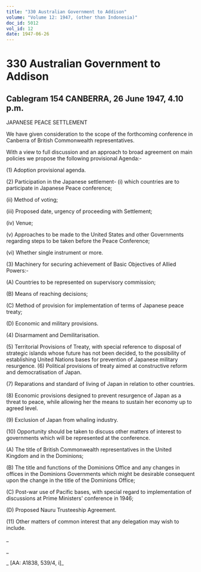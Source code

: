 ```yaml
---
title: "330 Australian Government to Addison"
volume: "Volume 12: 1947, (other than Indonesia)"
doc_id: 5012
vol_id: 12
date: 1947-06-26
---
```


# 330 Australian Government to Addison

## Cablegram 154 CANBERRA, 26 June 1947, 4.10 p.m.

JAPANESE PEACE SETTLEMENT

We have given consideration to the scope of the forthcoming conference in Canberra of British Commonwealth representatives.

With a view to full discussion and an approach to broad agreement on main policies we propose the following provisional Agenda:-

(1) Adoption provisional agenda.

(2) Participation in the Japanese settlement- (i) which countries are to participate in Japanese Peace conference;

(ii) Method of voting;

(iii) Proposed date, urgency of proceeding with Settlement;

(iv) Venue;

(v) Approaches to be made to the United States and other Governments regarding steps to be taken before the Peace Conference;

(vi) Whether single instrument or more.

(3) Machinery for securing achievement of Basic Objectives of Allied Powers:-

(A) Countries to be represented on supervisory commission;

(B) Means of reaching decisions;

(C) Method of provision for implementation of terms of Japanese peace treaty;

(D) Economic and military provisions.

(4) Disarmament and Demilitarisation.

(5) Territorial Provisions of Treaty, with special reference to disposal of strategic islands whose future has not been decided, to the possibility of establishing United Nations bases for prevention of Japanese military resurgence. (6) Political provisions of treaty aimed at constructive reform and democratisation of Japan.

(7) Reparations and standard of living of Japan in relation to other countries.

(8) Economic provisions designed to prevent resurgence of Japan as a threat to peace, while allowing her the means to sustain her economy up to agreed level.

(9) Exclusion of Japan from whaling industry.

(10) Opportunity should be taken to discuss other matters of interest to governments which will be represented at the conference.

(A) The title of British Commonwealth representatives in the United Kingdom and in the Dominions;

(B) The title and functions of the Dominions Office and any changes in offices in the Dominions Governments which might be desirable consequent upon the change in the title of the Dominions Office;

(C) Post-war use of Pacific bases, with special regard to implementation of discussions at Prime Ministers' conference in 1946;

(D) Proposed Nauru Trusteeship Agreement.

(11) Other matters of common interest that any delegation may wish to include.

_

_

_ [AA: A1838, 539/4, i]_
